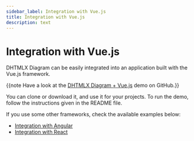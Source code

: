 ```yaml
---
sidebar_label: Integration with Vue.js
title: Integration with Vue.js
description: text
---
```


# Integration with Vue.js


DHTMLX Diagram can be easily integrated into an application built with the Vue.js framework. 

{{note Have a look at the [DHTMLX Diagram + Vue.js](https://github.com/DHTMLX/vue-diagram-demo) demo on GitHub.}}

You can clone or download it, and use it for your projects. To run the demo, follow the instructions given in the README file.

If you use some other frameworks, check the available examples below:

- [Integration with Angular](../../guides/angular_integration/)
- [Integration with React](../../guides/react_integration/)
